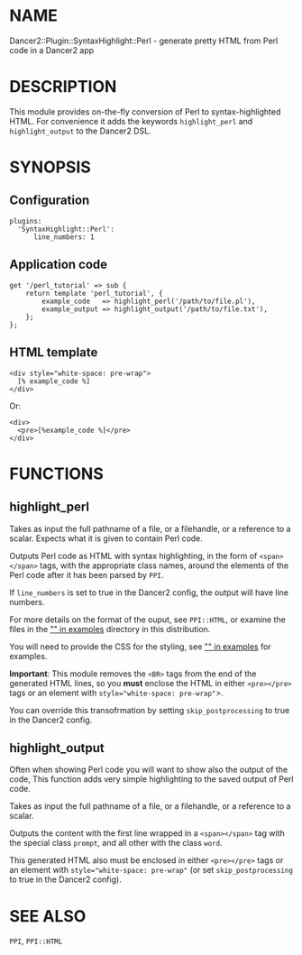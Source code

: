 # NAME

Dancer2::Plugin::SyntaxHighlight::Perl - generate pretty HTML from Perl code in a Dancer2 app

# DESCRIPTION

This module provides on-the-fly conversion of Perl to syntax-highlighted HTML. For convenience it adds the keywords `highlight_perl` and `highlight_output` to the Dancer2 DSL.

# SYNOPSIS

## Configuration

    plugins:
      'SyntaxHighlight::Perl':
          line_numbers: 1

## Application code

    get '/perl_tutorial' => sub {
        return template 'perl_tutorial', {
            example_code   => highlight_perl('/path/to/file.pl'),
            example_output => highlight_output('/path/to/file.txt'),
        };
    };

## HTML template

    <div style="white-space: pre-wrap">
      [% example_code %]
    </div>

Or:

    <div>
      <pre>[%example_code %]</pre>
    </div>

# FUNCTIONS

## highlight\_perl

Takes as input the full pathname of a file, or a filehandle, or a reference to a scalar. Expects what it is given to contain Perl code.

Outputs Perl code as HTML with syntax highlighting, in the form of `<span></span>` tags, with the appropriate class names, around the elements of the Perl code after it has been parsed by `PPI`.

If `line_numbers` is set to true in the Dancer2 config, the output will have line numbers.

For more details on the format of the ouput, see `PPI::HTML`, or examine the files in the ["" in examples](https://metacpan.org/pod/examples) directory in this distribution.

You will need to provide the CSS for the styling, see ["" in examples](https://metacpan.org/pod/examples) for examples.

**Important**: This module removes the `<BR>` tags from the end of the generated HTML lines, so you **must** enclose the HTML in either `<pre></pre>` tags or an element with `style="white-space: pre-wrap"`>.

You can override this transofrmation by setting `skip_postprocessing` to true in the Dancer2 config.

## highlight\_output

Often when showing Perl code you will want to show also the output of the code, This function adds very simple highlighting to the saved output of Perl code.

Takes as input the full pathname of a file, or a filehandle, or a reference to a scalar.

Outputs the content with the first line wrapped in a `<span></span>` tag with the special class `prompt`, and all other with the class  `word`.

This generated HTML also must be enclosed in either `<pre></pre>` tags or an element with `style="white-space: pre-wrap"` (or set `skip_postprocessing` to true in the Dancer2 config).

# SEE ALSO

`PPI`, `PPI::HTML`
